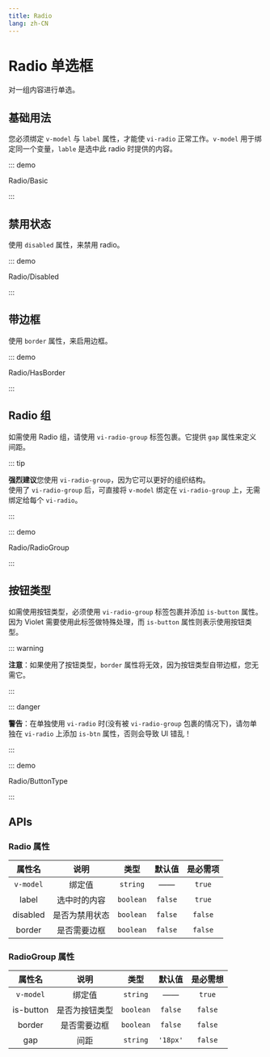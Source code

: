 ```yaml
---
title: Radio
lang: zh-CN
---
```


# Radio 单选框

对一组内容进行单选。

## 基础用法

您必须绑定 `v-model` 与 `label` 属性，才能使 `vi-radio` 正常工作。`v-model` 用于绑定同一个变量，`lable` 是选中此 radio 时提供的内容。

::: demo

Radio/Basic

:::

## 禁用状态

使用 `disabled` 属性，来禁用 radio。

::: demo

Radio/Disabled

:::

## 带边框

使用 `border` 属性，来启用边框。

::: demo

Radio/HasBorder

:::

## Radio 组

如需使用 Radio 组，请使用 `vi-radio-group` 标签包裹。它提供 `gap` 属性来定义间距。

::: tip

**强烈建议**您使用 `vi-radio-group`，因为它可以更好的组织结构。  
使用了 `vi-radio-group` 后，可直接将 `v-model` 绑定在 `vi-radio-group` 上，无需绑定给每个 `vi-radio`。

:::

::: demo

Radio/RadioGroup

:::

## 按钮类型

如需使用按钮类型，必须使用 `vi-radio-group` 标签包裹并添加 `is-button` 属性。因为 Violet 需要使用此标签做特殊处理，而 `is-button` 属性则表示使用按钮类型。

::: warning

**注意**：如果使用了按钮类型，`border` 属性将无效，因为按钮类型自带边框，您无需它。

:::

::: danger

**警告**：在单独使用 `vi-radio` 时(没有被 `vi-radio-group` 包裹的情况下)，请勿单独在 `vi-radio` 上添加 `is-btn` 属性，否则会导致 UI 错乱！

:::

::: demo

Radio/ButtonType

:::

## APIs

### Radio 属性

| 属性名 | 说明 | 类型 | 默认值 | 是必需项 |
| :---: | :---: | :---: | :---: | :---: |
| `v-model` | 绑定值 | `string` | —— | `true` |
| label | 选中时的内容 | `boolean` | `false` | `true` |
| disabled | 是否为禁用状态 | `boolean` | `false` | `false` |
| border | 是否需要边框 | `boolean` | `false` | `false` |

### RadioGroup 属性

| 属性名 | 说明 | 类型 | 默认值 | 是必需想 |
| :---: | :---: | :---: | :---: | :---: |
| `v-model` | 绑定值 | `string` | —— | `true` |
| is-button | 是否为按钮类型 | `boolean` | `false` | `false` |
| border | 是否需要边框 | `boolean` | `false` | `false` |
| gap | 间距 | `string` | `'18px'` | `false` |
